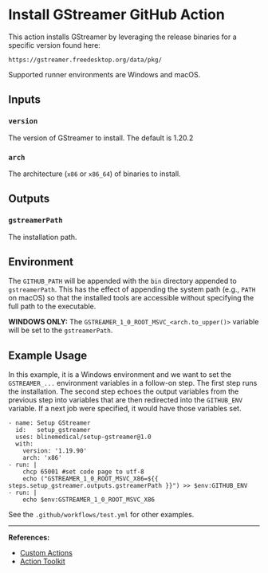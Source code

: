 # Install GStreamer GitHub Action

This action installs GStreamer by leveraging the release binaries for a specific version found here:

```
https://gstreamer.freedesktop.org/data/pkg/
```

Supported runner environments are Windows and macOS.

## Inputs

### `version`

The version of GStreamer to install.  The default is 1.20.2

### `arch`

The architecture (`x86` or `x86_64`) of binaries to install.

## Outputs

### `gstreamerPath`

The installation path.

## Environment

The `GITHUB_PATH` will be appended with the `bin` directory appended to `gstreamerPath`.  This has the effect of appending the system path (e.g., `PATH` on macOS) so that the installed tools are accessible without specifying the full path to the executable.

**WINDOWS ONLY:** The `GSTREAMER_1_0_ROOT_MSVC_<arch.to_upper()>` variable will be set to the `gstreamerPath`.

## Example Usage

In this example, it is a Windows environment and we want to set the `GSTREAMER_...` environment variables in a follow-on step.  The first step runs the installation.  The second step echoes the output variables from the previous step into variables that are then redirected into the `GITHUB_ENV` variable.  If a next job were specified, it would have those variables set.


```
- name: Setup GStreamer
  id:   setup_gstreamer
  uses: blinemedical/setup-gstreamer@1.0
  with:
    version: '1.19.90'
    arch: 'x86'
- run: |
    chcp 65001 #set code page to utf-8
    echo ("GSTREAMER_1_0_ROOT_MSVC_X86=${{ steps.setup_gstreamer.outputs.gstreamerPath }}") >> $env:GITHUB_ENV
- run: |
    echo $env:GSTREAMER_1_0_ROOT_MSVC_X86
```

See the `.github/workflows/test.yml` for other examples.

-------------
**References:**
 * [Custom Actions](https://docs.github.com/en/actions/creating-actions/about-custom-actions)
 * [Action Toolkit](https://github.com/actions/toolkit)
 